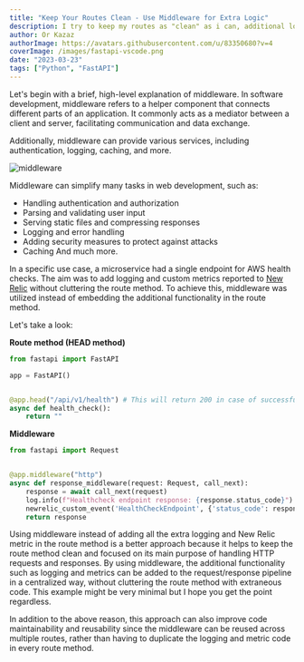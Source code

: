```yaml
---
title: "Keep Your Routes Clean - Use Middleware for Extra Logic"
description: I try to keep my routes as "clean" as i can, additional logic will be executed via middleware - Here's a small example I did with FastAPI
author: Or Kazaz
authorImage: https://avatars.githubusercontent.com/u/83350680?v=4
coverImage: /images/fastapi-vscode.png
date: "2023-03-23"
tags: ["Python", "FastAPI"]
---
```


Let's begin with a brief, high-level explanation of middleware. In software development, middleware refers to a helper component that connects different parts of an application. It commonly acts as a mediator between a client and server, facilitating communication and data exchange. 

Additionally, middleware can provide various services, including authentication, logging, caching, and more.

![middleware](/images/middleware.png)

Middleware can simplify many tasks in web development, such as:
- Handling authentication and authorization
- Parsing and validating user input
- Serving static files and compressing responses
- Logging and error handling
- Adding security measures to protect against attacks
- Caching
And much more.

In a specific use case, a microservice had a single endpoint for AWS health checks. The aim was to add logging and custom metrics reported to [New Relic](https://newrelic.com/) without cluttering the route method. 
To achieve this, middleware was utilized instead of embedding the additional functionality in the route method.

 Let's take a look:

**Route method (HEAD method)**

```python
from fastapi import FastAPI

app = FastAPI()


@app.head("/api/v1/health") # This will return 200 in case of successful request
async def health_check():
    return ""
```

**Middleware**

```python
from fastapi import Request


@app.middleware("http")
async def response_middleware(request: Request, call_next):
    response = await call_next(request)
    log.info(f"Healthcheck endpoint response: {response.status_code}") # Log the result
    newrelic_custom_event('HealthCheckEndpoint', {'status_code': response.status_code}) # Method that will send a metric with the status code response
    return response
```

Using middleware instead of adding all the extra logging and New Relic metric in the route method is a better approach because it helps to keep the route method clean and focused on its main purpose of handling HTTP requests and responses. 
By using middleware, the additional functionality such as logging and metrics can be added to the request/response pipeline in a centralized way, without cluttering the route method with extraneous code. This example might be very minimal but I hope you get the point regardless.

In addition to the above reason, this approach can also improve code maintainability and reusability since the middleware can be reused across multiple routes, rather than having to duplicate the logging and metric code in every route method.

